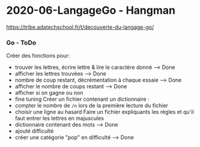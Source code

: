# 2020-06-LangageGo - Hangman

https://tribe.adatechschool.fr/t/decouverte-du-langage-go/

### Go - ToDo
Créer des fonctions pour:
- trouver les lettres, écrire lettre & lire le caractère donné --> Done
- afficher les lettres trouvées --> Done
- nombre de coup restant, décrémentation à chaque essaie --> Done
- afficher le nombre de coups restant --> Done
- afficher si on gagne ou non
- fine tuning
Créer un fichier contenant un dictionnaire :
- compter le nombre de `/n` lors de la première lecture du fichier
- choisir une ligne au hasard
Faire un fichier expliquants les règles et qu'il faut entrer les lettres en majuscules
- dictionnaire contenant des mots --> Done
- ajouté difficulté
- créer une catégorie "pop" en difficulté --> Done
